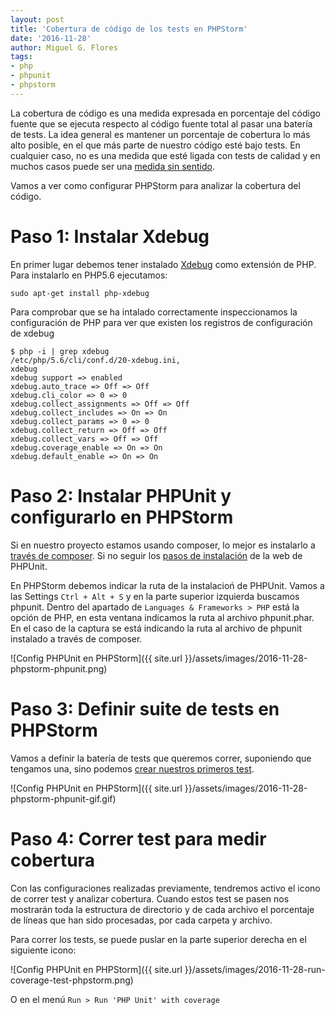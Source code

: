 ```yaml
---
layout: post
title: 'Cobertura de código de los tests en PHPStorm'
date: '2016-11-28'
author: Miguel G. Flores
tags:
- php
- phpunit
- phpstorm
---
```


La cobertura de código es una medida expresada en porcentaje del código fuente que se ejecuta respecto al código fuente total al pasar una batería de tests. La idea
general es mantener un porcentaje de cobertura lo más alto posible, en el que más parte de nuestro código esté bajo tests. En cualquier caso, no es una medida que esté
ligada con tests de calidad y en muchos casos puede ser una [medida sin sentido](http://blog.ploeh.dk/2015/11/16/code-coverage-is-a-useless-target-measure/).

Vamos a ver como configurar PHPStorm para analizar la cobertura del código. 

Paso 1: Instalar Xdebug
======

En primer lugar debemos tener instalado [Xdebug](https://xdebug.org/) como extensión de PHP. Para instalarlo en PHP5.6 ejecutamos:

```
sudo apt-get install php-xdebug
```

Para comprobar que se ha intalado correctamente inspeccionamos la configuración de PHP para ver que existen los registros de configuración de xdebug

```
$ php -i | grep xdebug
/etc/php/5.6/cli/conf.d/20-xdebug.ini,
xdebug
xdebug support => enabled
xdebug.auto_trace => Off => Off
xdebug.cli_color => 0 => 0
xdebug.collect_assignments => Off => Off
xdebug.collect_includes => On => On
xdebug.collect_params => 0 => 0
xdebug.collect_return => Off => Off
xdebug.collect_vars => Off => Off
xdebug.coverage_enable => On => On
xdebug.default_enable => On => On

```

Paso 2: Instalar PHPUnit y configurarlo en PHPStorm
======

Si en nuestro proyecto estamos usando composer, lo mejor es instalarlo a [través de composer](https://phpunit.de/manual/current/en/installation.html#installation.composer). Si no seguir los [pasos de instalación](https://phpunit.de/getting-started.html) de la web de PHPUnit.

En PHPStorm debemos indicar la ruta de la instalacioń de PHPUnit. Vamos a las Settings `Ctrl + Alt + S` y en la parte superior izquierda buscamos phpunit. Dentro del apartado
de `Languages & Frameworks > PHP` está la opción de PHP, en esta ventana indicamos la ruta al archivo phpunit.phar. En el caso de la captura se está indicando la ruta al archivo de phpunit instalado a través de composer.

![Config PHPUnit en PHPStorm]({{ site.url }}/assets/images/2016-11-28-phpstorm-phpunit.png)

Paso 3: Definir suite de tests en PHPStorm
======

Vamos a definir la batería de tests que queremos correr, suponiendo que tengamos una, sino podemos [crear nuestros primeros test](https://phpunit.de/documentation.html).

![Config PHPUnit en PHPStorm]({{ site.url }}/assets/images/2016-11-28-phpstorm-phpunit-gif.gif)

Paso 4: Correr test para medir cobertura
======

Con las configuraciones realizadas previamente, tendremos activo el icono de correr test y analizar cobertura. Cuando estos test se pasen nos mostrarán toda la estructura
de directorio y de cada archivo el porcentaje de líneas que han sido procesadas, por cada carpeta y archivo.

Para correr los tests, se puede puslar en la parte superior derecha en el siguiente icono:

![Config PHPUnit en PHPStorm]({{ site.url }}/assets/images/2016-11-28-run-coverage-test-phpstorm.png)

O en el menú `Run > Run 'PHP Unit' with coverage`
